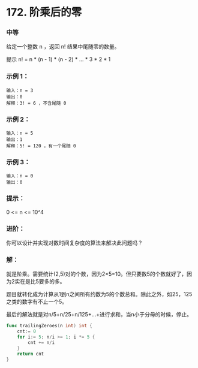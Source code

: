 # 172. 阶乘后的零

### 中等

给定一个整数 n ，返回 n! 结果中尾随零的数量。

提示 n! = n * (n - 1) * (n - 2) * ... * 3 * 2 * 1

### 示例 1：

    输入：n = 3
    输出：0
    解释：3! = 6 ，不含尾随 0

### 示例 2：

    输入：n = 5
    输出：1
    解释：5! = 120 ，有一个尾随 0

### 示例 3：

    输入：n = 0
    输出：0

### 提示：

0 <= n <= 10^4

### 进阶：
你可以设计并实现对数时间复杂度的算法来解决此问题吗？

### 解：
就是阶乘。需要统计(2,5)对的个数，因为2×5=10。但只要数5的个数就好了，因为2实在是比5要多的多。

题目就转化成为计算从1到n之间所有约数为5的个数总和。除此之外，如25，125之类的数字有不止一个5。

最后的解法就是对n/5+n/25+n/125+…+进行求和，当n小于分母的时候，停止。

```go
func trailingZeroes(n int) int {
    cnt:= 0
    for i:= 5; n/i >= 1; i *= 5 {
        cnt += n/i
    }
    return cnt
}
```